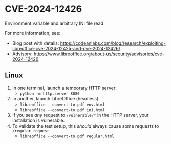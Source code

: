 # CVE-2024-12426

Environment variable and arbitrary INI file read

For more information, see:

- Blog post with details: https://codeanlabs.com/blog/research/exploiting-libreoffice-cve-2024-12425-and-cve-2024-12426/
- Advisory: https://www.libreoffice.org/about-us/security/advisories/cve-2024-12426

## Linux

1. In one terminal, launch a temporary HTTP server:
    - `python -m http.server 8080`
2. In another, launch LibreOffice (headless):
    - `libreoffice --convert-to pdf env.html`
    - `libreoffice --convert-to pdf ini.html`
3. If you see _any_ request to `/vulnerable/*` in the HTTP server, your installation is vulnerable.
4. To validate the test setup, this _should_ always cause some requests to `/regular_request`
    - `libreoffice --convert-to pdf regular.html`



